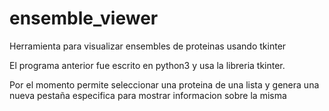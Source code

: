 # ensemble_viewer
Herramienta para visualizar ensembles de proteinas usando tkinter 


El programa anterior fue escrito en python3 y usa la libreria tkinter.

Por el momento permite seleccionar una proteina de una lista y genera una nueva pestaña especifica para mostrar informacion sobre la misma




